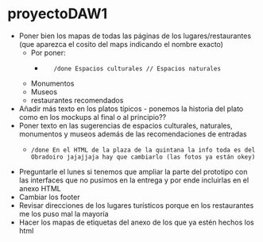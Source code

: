 # proyectoDAW1
* Poner bien los mapas de todas las páginas de los lugares/restaurantes (que aparezca el cosito del maps indicando el nombre exacto)
  * Por poner:
    *        /done Espacios culturales // Espacios naturales
  * Monumentos
  * Museos
  * restaurantes recomendados
* Añadir más texto en los platos típicos - ponemos la historia del plato como en los mockups al final o al principio??
* Poner texto en las sugerencias de espacios culturales, naturales, monumentos y museos además de las recomendaciones de entradas
  *     /done En el HTML de la plaza de la quintana la info toda es del Obradoiro jajajjaja hay que cambiarlo (las fotos ya están okey)
* Preguntarle el lunes si tenemos que ampliar la parte del prototipo con las interfaces que no pusimos en la entrega y por ende incluirlas en el anexo HTML
* Cambiar los footer
* Revisar direcciones de los lugares turísticos porque en los restaurantes me los puso mal la mayoría
* Hacer los mapas de etiquetas del anexo de los que ya estén hechos los html


